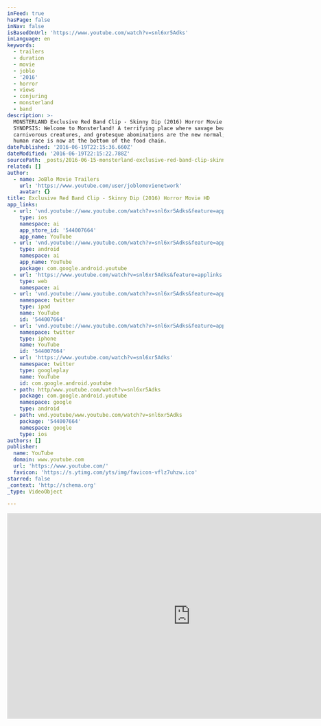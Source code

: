```yaml
---
inFeed: true
hasPage: false
inNav: false
isBasedOnUrl: 'https://www.youtube.com/watch?v=snl6xr5Adks'
inLanguage: en
keywords:
  - trailers
  - duration
  - movie
  - joblo
  - '2016'
  - horror
  - views
  - conjuring
  - monsterland
  - band
description: >-
  MONSTERLAND Exclusive Red Band Clip - Skinny Dip (2016) Horror Movie HD
  SYNOPSIS: Welcome to Monsterland! A terrifying place where savage beasts,
  carnivorous creatures, and grotesque abominations are the new normal; and the
  human race is now at the bottom of the food chain.
datePublished: '2016-06-19T22:15:36.660Z'
dateModified: '2016-06-19T22:15:22.788Z'
sourcePath: _posts/2016-06-15-monsterland-exclusive-red-band-clip-skinny-dip-2016-horr.md
related: []
author:
  - name: JoBlo Movie Trailers
    url: 'https://www.youtube.com/user/joblomovienetwork'
    avatar: {}
title: Exclusive Red Band Clip - Skinny Dip (2016) Horror Movie HD
app_links:
  - url: 'vnd.youtube://www.youtube.com/watch?v=snl6xr5Adks&feature=applinks'
    type: ios
    namespace: ai
    app_store_id: '544007664'
    app_name: YouTube
  - url: 'vnd.youtube://www.youtube.com/watch?v=snl6xr5Adks&feature=applinks'
    type: android
    namespace: ai
    app_name: YouTube
    package: com.google.android.youtube
  - url: 'https://www.youtube.com/watch?v=snl6xr5Adks&feature=applinks'
    type: web
    namespace: ai
  - url: 'vnd.youtube://www.youtube.com/watch?v=snl6xr5Adks&feature=applinks'
    namespace: twitter
    type: ipad
    name: YouTube
    id: '544007664'
  - url: 'vnd.youtube://www.youtube.com/watch?v=snl6xr5Adks&feature=applinks'
    namespace: twitter
    type: iphone
    name: YouTube
    id: '544007664'
  - url: 'https://www.youtube.com/watch?v=snl6xr5Adks'
    namespace: twitter
    type: googleplay
    name: YouTube
    id: com.google.android.youtube
  - path: http/www.youtube.com/watch?v=snl6xr5Adks
    package: com.google.android.youtube
    namespace: google
    type: android
  - path: vnd.youtube/www.youtube.com/watch?v=snl6xr5Adks
    package: '544007664'
    namespace: google
    type: ios
authors: []
publisher:
  name: YouTube
  domain: www.youtube.com
  url: 'https://www.youtube.com/'
  favicon: 'https://s.ytimg.com/yts/img/favicon-vflz7uhzw.ico'
starred: false
_context: 'http://schema.org'
_type: VideoObject

---
```

<iframe src="https://cdn.embedly.com/widgets/media.html?src=https%3A%2F%2Fwww.youtube.com%2Fembed%2Fsnl6xr5Adks%3Ffeature%3Doembed&amp;url=http%3A%2F%2Fwww.youtube.com%2Fwatch%3Fv%3Dsnl6xr5Adks&amp;image=https%3A%2F%2Fi.ytimg.com%2Fvi%2Fsnl6xr5Adks%2Fhqdefault.jpg&amp;key=b7d04c9b404c499eba89ee7072e1c4f7&amp;type=text%2Fhtml&amp;schema=youtube" width="854" height="480" scrolling="no" frameborder="0" allowfullscreen="" style=""></iframe>
